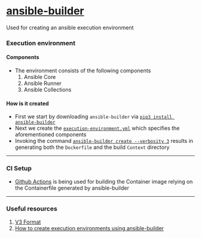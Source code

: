 # [ansible-builder](https://ansible.readthedocs.io/projects/builder/en/stable/)

Used for creating an ansible execution environment

### Execution environment
#### Components
- The environment consists of the following components
  1. Ansible Core
  2. Ansible Runner
  3. Ansible Collections

#### How is it created
- First we start by downloading `ansible-builder` via [`pip3 install ansible-builder`](https://pypi.org/project/ansible-builder/)
- Next we create the [`execution-environment.yml`](https://github.com/theJaxon/ansible-builder/blob/main/execution-environment.yml) which specifies the aforementioned components
- Invoking the command [`ansible-builder create --verbosity 3`](https://ansible.readthedocs.io/projects/builder/en/stable/usage/) results in generating both the `Dockerfile` and the build `Context` directory

---

### CI Setup
- [Github Actions](https://github.com/theJaxon/ansible-builder/blob/main/.github/workflows/build-image.yaml) is being used for building the Container image relying on the Containerfile generated by ansible-builder

---

### Useful resources
1. [V3 Format](https://ansible.readthedocs.io/projects/builder/en/stable/definition/#version-3-format)
2. [How to create execution environments using ansible-builder](https://developers.redhat.com/articles/2023/05/08/how-create-execution-environments-using-ansible-builder#)